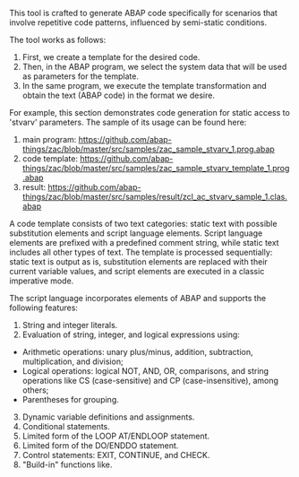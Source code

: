 This tool is crafted to generate ABAP code specifically for scenarios that involve repetitive code patterns, influenced by semi-static conditions.

The tool works as follows:
1. First, we create a template for the desired code.
2. Then, in the ABAP program, we select the system data that will be used as parameters for the template.
3. In the same program, we execute the template transformation and obtain the text (ABAP code) in the format we desire.

For example, this section demonstrates code generation for static access to 'stvarv' parameters. The sample of its usage can be found here: 

1. main program: https://github.com/abap-things/zac/blob/master/src/samples/zac_sample_stvarv_1.prog.abap
2. code template: https://github.com/abap-things/zac/blob/master/src/samples/zac_sample_stvarv_template_1.prog.abap
3. result: https://github.com/abap-things/zac/blob/master/src/samples/result/zcl_ac_stvarv_sample_1.clas.abap

A code template consists of two text categories: static text with possible substitution elements and script language elements. Script language elements are prefixed with a predefined comment string, while static text includes all other types of text. The template is processed sequentially: static text is output as is, substitution elements are replaced with their current variable values, and script elements are executed in a classic imperative mode.

The script language incorporates elements of ABAP and supports the following features:
1. String and integer literals.
2. Evaluation of string, integer, and logical expressions using:
- Arithmetic operations: unary plus/minus, addition, subtraction, multiplication, and division;
- Logical operations: logical NOT, AND, OR, comparisons, and string operations like CS (case-sensitive) and CP (case-insensitive), among others;
- Parentheses for grouping.
3. Dynamic variable definitions and assignments.
4. Conditional statements.
5. Limited form of the LOOP AT/ENDLOOP statement.
6. Limited form of the DO/ENDDO statement.
7. Control statements: EXIT, CONTINUE, and CHECK.
8. "Build-in" functions like. 

